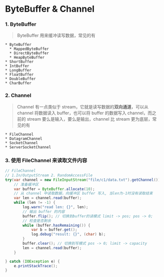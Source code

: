 # ByteBuffer & Channel

### 1. ByteBuffer
> ByteBuffer 用来缓冲读写数据，常见的有

    * ByteBuffer
      * MappedByteBuffer
      * DirectByteBuffer
      * HeapByteBuffer
    * ShortBuffer
    * IntBuffer
    * LongBuffer
    * FloatBuffer
    * DoubleBuffer
    * CharBuffer

### 2. Channel 
> Channel 有一点类似于 stream，它就是读写数据的**双向通道**，可以从 channel 将数据读入 buffer，也可以将 buffer 的数据写入 channel，而之前的 stream 要么是输入，要么是输出，channel 比 stream 更为底层，常见的有

    * FileChannel
    * DatagramChannel
    * SocketChannel
    * ServerSocketChannel

### 3. 使用 FileChannel 来读取文件内容
```java
// FileChannel
// 1.In/OutputStream 2. RandomAccessFile
try(var channel = new FileInputStream("file/c1/data.txt").getChannel()) {
    // 准备缓冲区
    var buffer = ByteBuffer.allocate(10);
    // 从 channel 中读取数据，向缓冲区 buffer 写入, 当len为-1时没有读取结束
    var len = channel.read(buffer);
    while (len != -1) {
        log.warn("read len: {}", len);
        // 输出 buffer 的内容
        buffer.flip(); // 切换到buffer的读模式 limit -> pos; pos -> 0;
        // 检查是否剩余
        while (buffer.hasRemaining()) {
            var b = buffer.get();
            log.debug("result: {}", (char) b);
        }
        buffer.clear(); // 切换到写模式 pos -> 0; limit -> capacity
        len = channel.read(buffer);
    }

} catch (IOException e) {
    e.printStackTrace();
}
```